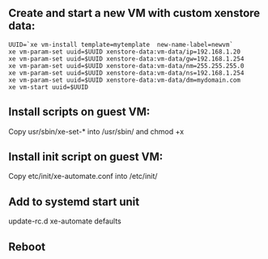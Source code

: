 ## Create and start a new VM with custom xenstore data:
    UUID=`xe vm-install template=mytemplate  new-name-label=newvm`
    xe vm-param-set uuid=$UUID xenstore-data:vm-data/ip=192.168.1.20
    xe vm-param-set uuid=$UUID xenstore-data:vm-data/gw=192.168.1.254
    xe vm-param-set uuid=$UUID xenstore-data:vm-data/nm=255.255.255.0
    xe vm-param-set uuid=$UUID xenstore-data:vm-data/ns=192.168.1.254
    xe vm-param-set uuid=$UUID xenstore-data:vm-data/dm=mydomain.com
    xe vm-start uuid=$UUID

## Install scripts on guest VM:

Copy usr/sbin/xe-set-* into /usr/sbin/ and chmod +x

## Install init script on guest VM:

Copy etc/init/xe-automate.conf into /etc/init/

## Add to systemd start unit
update-rc.d xe-automate defaults 
## Reboot
